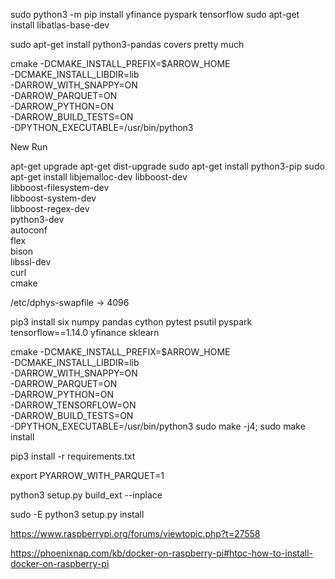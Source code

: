 sudo python3 -m pip install yfinance pyspark tensorflow
sudo apt-get install libatlas-base-dev

sudo apt-get install python3-pandas covers pretty much

cmake -DCMAKE_INSTALL_PREFIX=$ARROW_HOME\
 -DCMAKE_INSTALL_LIBDIR=lib\
 -DARROW_WITH_SNAPPY=ON\
 -DARROW_PARQUET=ON\
 -DARROW_PYTHON=ON\
 -DARROW_BUILD_TESTS=ON\
 -DPYTHON_EXECUTABLE=/usr/bin/python3
 
 New Run
 
 apt-get upgrade
apt-get dist-upgrade
sudo apt-get install python3-pip
sudo apt-get install libjemalloc-dev libboost-dev \
                       libboost-filesystem-dev \
                       libboost-system-dev \
                       libboost-regex-dev \
                       python3-dev \
                       autoconf \
                       flex \
                       bison \
                       libssl-dev \
                       curl \
                       cmake

 /etc/dphys-swapfile -> 4096

pip3 install six numpy pandas cython pytest psutil pyspark tensorflow==1.14.0 yfinance sklearn

cmake -DCMAKE_INSTALL_PREFIX=$ARROW_HOME\
      -DCMAKE_INSTALL_LIBDIR=lib\
      -DARROW_WITH_SNAPPY=ON\
      -DARROW_PARQUET=ON\
      -DARROW_PYTHON=ON\
      -DARROW_TENSORFLOW=ON\
      -DARROW_BUILD_TESTS=ON\
      -DPYTHON_EXECUTABLE=/usr/bin/python3
sudo make -j4; sudo make install

pip3 install -r requirements.txt

export PYARROW_WITH_PARQUET=1

python3 setup.py build_ext --inplace

sudo -E python3 setup.py install

https://www.raspberrypi.org/forums/viewtopic.php?t=27558


https://phoenixnap.com/kb/docker-on-raspberry-pi#htoc-how-to-install-docker-on-raspberry-pi

